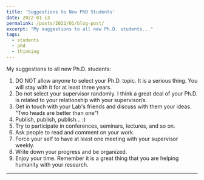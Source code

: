 ```yaml
---
title: 'Suggestions to New PhD Students'
date: 2022-01-13
permalink: /posts/2022/01/blog-post/
excerpt: "My suggestions to all new Ph.D. students..."
tags:
  - students
  - phd
  - thinking
---
```

My suggestions to all new Ph.D. students:
1. DO NOT allow anyone to select your Ph.D. topic. It is a serious thing. You will stay with it for at least three years.
2. Do not select your supervisor randomly. I think a great deal of your Ph.D. is related to your relationship with your supervisor/s.
3. Get in touch with your Lab's friends and discuss with them your ideas. "Two heads are better than one"!
4. Publish, publish, publish... :)
5. Try to participate in conferences, seminars, lectures, and so on.
6. Ask people to read and comment on your work.
7. Force your self to have at least one meeting with your supervisor weekly.
8. Write down your progress and be organized.
9. Enjoy your time. Remember it is a great thing that you are helping humanity with your research.

------
